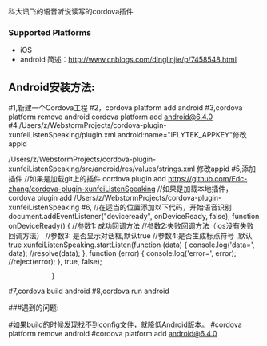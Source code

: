 #
科大讯飞的语音听说读写的cordova插件 
### Supported Platforms

- iOS
- android
简述：http://www.cnblogs.com/dinglinjie/p/7458548.html


## Android安装方法:

#1,新建一个Cordova工程
#2，cordova platform add android
#3,cordova platform remove android
  cordova platform add android@6.4.0
#4,/Users/z/WebstormProjects/cordova-plugin-xunfeiListenSpeaking/plugin.xml
   android:name="IFLYTEK_APPKEY"修改appid

   /Users/z/WebstormProjects/cordova-plugin-xunfeiListenSpeaking/src/android/res/values/strings.xml
   <string name="app_id">修改appid
#5,添加插件
    //如果是加载git上的插件
    cordova plugin add https://github.com/Edc-zhang/cordova-plugin-xunfeiListenSpeaking
    //如果是加载本地插件，
    cordova plugin add /Users/z/WebstormProjects/cordova-plugin-xunfeiListenSpeaking
#6,
    //在适当的位置添加以下代码，开始语音识别
    document.addEventListener("deviceready", onDeviceReady, false);
                function onDeviceReady() {
                    //参数1: 成功回调方法
                    //参数2:失败回调方法（ios没有失败回调方法）
                    //参数3: 是否显示对话框,默认true
                    //参数4:是否生成标点符号 ,默认true
                    xunfeiListenSpeaking.startListen(function (data) {
                        console.log('data=', data);
                        //resolve(data);
                    }, function (error) {
                        console.log('error=', error);
                        //reject(error);
                    }, true, false);

                }
#7,cordova build android
#8,cordova run android


###遇到的问题:

#如果build的时候发现找不到config文件，就降低Android版本。
#cordova platform remove android
#cordova platform add android@6.4.0

